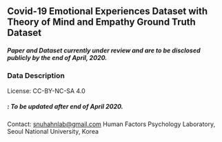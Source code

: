 ## Covid-19 Emotional Experiences Dataset with Theory of Mind and Empathy Ground Truth Dataset



##### Paper and Dataset currently under review and are to be disclosed publicly by the end of _April, 2020_. 

### Data Description

License: CC-BY-NC-SA 4.0

##### : To be updated after end of _April 2020_. 


Contact: 
snuhahnlab@gmail.com 
Human Factors Psychology Laboratory, 
Seoul National University, Korea
